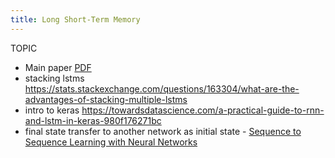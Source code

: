 ```yaml
---
title: Long Short-Term Memory
---
```


TOPIC

- Main paper [PDF](https://www.bioinf.jku.at/publications/older/2604.pdf)
- stacking lstms https://stats.stackexchange.com/questions/163304/what-are-the-advantages-of-stacking-multiple-lstms
- intro to keras https://towardsdatascience.com/a-practical-guide-to-rnn-and-lstm-in-keras-980f176271bc
- final state transfer to another network as initial state - [Sequence to Sequence Learning with Neural Networks](https://arxiv.org/abs/1409.3215)